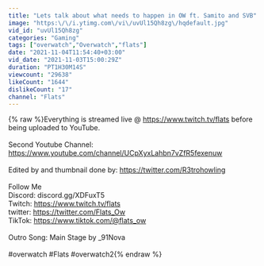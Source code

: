 ```yaml
---
title: "Lets talk about what needs to happen in OW ft. Samito and SVB"
image: "https:\/\/i.ytimg.com\/vi\/uvUl15Qh8zg\/hqdefault.jpg"
vid_id: "uvUl15Qh8zg"
categories: "Gaming"
tags: ["overwatch","Overwatch","flats"]
date: "2021-11-04T11:54:40+03:00"
vid_date: "2021-11-03T15:00:29Z"
duration: "PT1H30M14S"
viewcount: "29638"
likeCount: "1644"
dislikeCount: "17"
channel: "Flats"
---
```

{% raw %}Everything is streamed live @ <a rel="nofollow" target="blank" href="https://www.twitch.tv/flats">https://www.twitch.tv/flats</a> before being uploaded to YouTube. <br /><br />Second Youtube Channel:  <a rel="nofollow" target="blank" href="https://www.youtube.com/channel/UCpXyxLahbn7vZfR5fexenuw">https://www.youtube.com/channel/UCpXyxLahbn7vZfR5fexenuw</a><br /><br />Edited by and thumbnail done by: <a rel="nofollow" target="blank" href="https://twitter.com/R3trohowling">https://twitter.com/R3trohowling</a><br /><br />Follow Me<br />Discord: discord.gg/XDFuxT5<br />Twitch: <a rel="nofollow" target="blank" href="https://www.twitch.tv/flats">https://www.twitch.tv/flats</a><br />twitter: <a rel="nofollow" target="blank" href="https://twitter.com/Flats_Ow">https://twitter.com/Flats_Ow</a><br />TikTok: <a rel="nofollow" target="blank" href="https://www.tiktok.com/@flats_ow">https://www.tiktok.com/@flats_ow</a><br /><br />Outro Song: Main Stage by  _91Nova<br /><br />#overwatch #Flats #overwatch2{% endraw %}
